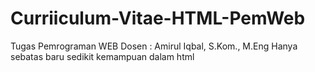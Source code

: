 # Curriiculum-Vitae-HTML-PemWeb
Tugas Pemrograman WEB
Dosen : Amirul Iqbal, S.Kom., M.Eng
Hanya sebatas baru sedikit kemampuan dalam html
